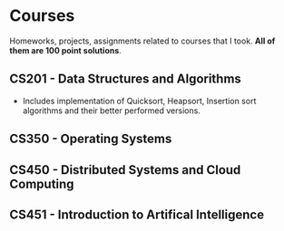# Courses
Homeworks, projects, assignments related to courses that I took. **All of them are 100 point solutions**. 

## CS201 - Data Structures and Algorithms
- Includes implementation of Quicksort, Heapsort, Insertion sort algorithms and their better performed versions.   

## CS350 - Operating Systems

## CS450 - Distributed Systems and Cloud Computing

## CS451 - Introduction to Artifical Intelligence

